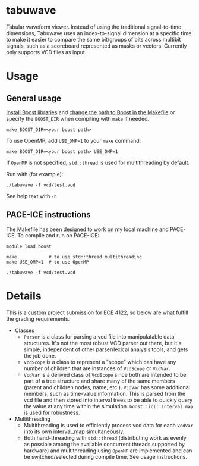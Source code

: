 # tabuwave

Tabular waveform viewer. Instead of using the traditional signal-to-time dimensions, Tabuwave uses an index-to-signal dimension at a specific time to make it easier to compare the same bit/groups of bits across multibit signals, such as a scoreboard represented as masks or vectors. Currently only supports VCD files as input.

# Usage

## General usage

[Install Boost libraries](https://www.boost.org/doc/libs/1_83_0/more/getting_started/index.html) and [change the path to Boost in the Makefile](Makefile#L17) or specify the `BOOST_DIR` when compiling with `make` if needed.
```
make BOOST_DIR=<your boost path>
```

To use OpenMP, add `USE_OMP=1` to your `make` command:
```
make BOOST_DIR=<your boost path> USE_OMP=1
```
If `OpenMP` is not specified, `std::thread` is used for multithreading by default.

Run with (for example):
```
./tabuwave -f vcd/test.vcd 
```
See help text with `-h`

## PACE-ICE instructions

The Makefile has been designed to work on my local machine and PACE-ICE. To compile and run on PACE-ICE:
```
module load boost

make            # to use std::thread multithreading
make USE_OMP=1  # to use OpenMP

./tabuwave -f vcd/test.vcd 
```


# Details

This is a custom project submission for ECE 4122, so below are what fulfill the grading requirements.

- Classes
    - `Parser` is a class for parsing a vcd file into manipulatable data structures. It's not the most robust VCD parser out there, but it's simple, independent of other parser/lexical analysis tools, and gets the job done.
    - `VcdScope` is a class to represent a "scope" which can have any number of children that are instances of `VcdScope` or `VcdVar`.
    - `VcdVar` is a derived class of `VcdScope` since both are intended to be part of a tree structure and share many of the same members (parent and children nodes, name, etc.). `VcdVar` has some additional members, such as time-value information. This is parsed from the vcd file and then stored into interval trees to be able to quickly query the value at any time within the simulation. `boost::icl::interval_map` is used for robustness.
- Multithreading
    - Multithreading is used to efficiently process vcd data for each `VcdVar` into its own interval_map simultaneously.
    - Both hand-threading with `std::thread` (distributing work as evenly as possible among the available concurrent threads supported by hardware) and multithreading using `OpenMP` are implemented and can be switched/selected during compile time. See usage instructions.

